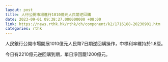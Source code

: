 ```yaml
---
layout: post
title: 人行公開市場進行1010億元人民幣逆回購
date: 2023-09-01 09:38:27.000000000 +08:00
link: https://news.rthk.hk/rthk/ch/component/k2/1716188-20230901.htm
categories: rthk
---
```


人民銀行公開市場開展1010億元人民幣7日期逆回購操作，中標利率維持於1.8厘。

今日有2210億元逆回購到期，單日淨回籠1200億元。
